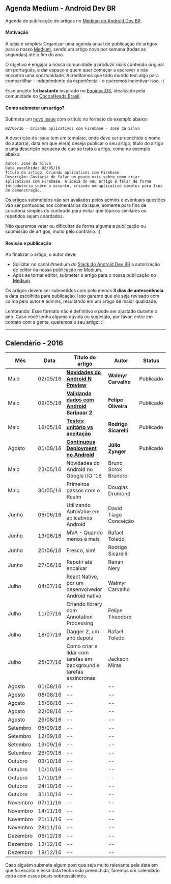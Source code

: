 ## Agenda Medium - Android Dev BR

Agenda de publicação de artigos no [Medium do Android Dev BR](http://medium.com/android-dev-br).

#### Motivação

A idéia é simples: Organizar uma agenda anual de publicação de artigos para o nosso [Medium](http://medium.com/android-dev-br), sendo um artigo novo por semana (todas as segundas) até o fim do ano.

O objetivo é engajar a nossa comunidade a produzir mais conteúdo original em português, e dar espaço a quem quer começar a escrever e não encontra uma oportunidade. Acreditamos que todo mundo tem algo para compartilhar - independente da experiência - e queremos incentivar isso. :)

Esse projeto foi **bastante** inspirado no [EquinociOS](equinocios.com), idealizado pela comunidade do [CocoaHeads Brasil](https://github.com/cocoaheadsbrasil).

#### Como submeter um artigo?

Submeta um [novo issue](https://github.com/androiddevbr/agenda-medium/issues/new) com o título no formato do exemplo abaixo:

	02/05/16 - Criando aplicativos com Firebase - José da Silva

A descrição do issue tem um template, onde deve ser preenchido o nome do autor(a), data em que ele(a) deseja publicar o seu artigo, título do artigo e uma descrição pequena do que se trata o artigo, como no exemplo abaixo:

	Autor: José da Silva
	Data escolhida: 02/05/16
	Título do artigo: Criando aplicativos com Firebase
	Descrição: Gostaria de falar um pouco mais sobre como criar aplicativos com Firebase. A idéia do meu artigo é falar de forma introdutória sobre o assunto, criando um aplicativo simples para fins de demonstração.
	
Os artigos submetidos vão ser avaliados pelos admins e eventuais questões vão ser pontuadas nos comentários da issue, somente para fins de curadoria simples do conteúdo para evitar que tópicos similares ou repetidos sejam abordados.

Não queremos vetar ou dificultar de forma alguma a publicação ou submissão de artigos, muito pelo contrário. :)	

#### Revisão e publicação

Ao finalizar o artigo, o autor deve:

* Solicitar no canal #medium do [Slack do Android Dev BR](http://slack.androiddevbr.org) a autorização de editor na nossa publicação no [Medium](http://medium.com/android-dev-br). 
* Após se tornar editor, submeter o artigo para o nossa publicação no [Medium](http://medium.com/android-dev-br).

Os artigos devem ser submetidos com pelo menos **3 dias de antecedência** a data escolhida para publicação. Isso garante que ele seja revisado com calma pelo autor e admins, resultando em um artigo de maior qualidade.

Lembrando: Esse formato não é definitivo e pode ser ajustado durante o ano. Caso você tenha alguma dúvida ou sugestão, por favor, entre em contato com a gente, queremos o seu artigo! :)

---

## Calendário - 2016

Mês | Data | Título do artigo | Autor | Status
--- | ---- | ------ | ----- | ---- 
Maio | 02/05/16 | [**Novidades do Android N Preview**](https://medium.com/android-dev-br/novidades-do-android-n-preview-7779f1d00604#.ij9lqrzc9) | **Walmyr Carvalho** | Publicado
Maio | 09/05/16 | [**Validando dados com Android Saripaar 2**](https://medium.com/android-dev-br/validando-dados-com-android-saripaar-2-9b76842bb86b#.g01y18s3o) | **Felipe Oliveira** | Publicado
Maio | 16/05/16 | [**Testes: unitário vs aceitação**](https://medium.com/android-dev-br/testes-unit%C3%A1rios-vs-aceita%C3%A7%C3%A3o-30691fc8578d#.ck2g06ubu) |  **Rodrigo Sicarelli** | Publicado
Agosto | 01/08/16 |  [**Continuous Deployment no Android**](https://medium.com/android-dev-br/continuous-deployment-no-android-f42b96ece80d#.kqc4l785w) | **Júlio Zynger** | Publicado
Maio | 23/05/16 | Novidades do Android no Google I/O '16 | Bruno Scrok Brunoro
Maio | 30/05/16 | Primeiros passos com o Realm | Douglas Drumond
Junho | 06/06/16 | Utilizando AutoValue em aplicativos Android | David Tiago Conceição
Junho | 13/06/16 | MVA - Quando menos é mais | Rafael Toledo
Junho | 20/06/16 | Fresco, sim! | Rodrigo Sicarelli
Junho | 27/06/16 | Repetir até encaixar | Renan Nery
Julho | 04/07/16 | React Native, por um desenvolvedor Android nativo | Walmyr Carvalho
Julho | 11/07/16 | Criando library com Annotation Processing | Felipe Theodoro
Julho | 18/07/16 | Dagger 2, um ano depois | Rafael Toledo
Julho | 25/07/16 | Como criar e lidar com tarefas em background e tarefas assíncronas | Jackson Miras
Agosto | 01/08/16 |   --  | --
Agosto | 08/08/16 | -- | --
Agosto | 15/08/16 | -- | --
Agosto | 22/08/16 | -- | --
Agosto | 29/08/16 | -- | --
Setembro | 05/09/16 | -- | --
Setembro | 12/09/16 | -- | --
Setembro | 19/09/16 | -- | --
Setembro | 26/09/16 | -- | --
Outubro | 03/10/16 | -- | --
Outubro | 10/10/16 | -- | --
Outubro | 17/10/16 | -- | --
Outubro | 24/10/16 | -- | --
Outubro | 31/10/16 | -- | --
Novembro | 07/11/16 | -- | --
Novembro | 14/11/16 | -- | --
Novembro | 21/11/16 | -- | --
Novembro | 28/11/16 | -- | --
Dezembro | 05/12/16 | -- | --
Dezembro | 12/12/16 | -- | --
Dezembro | 19/12/16 | -- | --

Caso alguém submeta algum post que seja muito relevante pela data em que foi escrito e essa data tenha sido preenchida, faremos um calendário extra com esses posts sobressalentes. 
